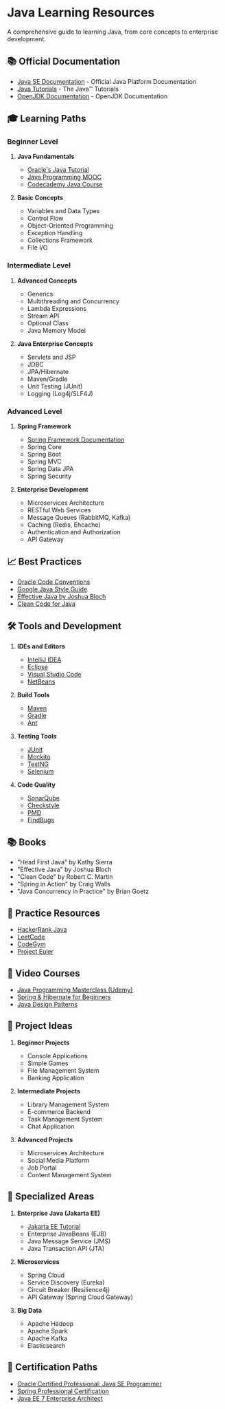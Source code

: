 # Java Learning Resources

A comprehensive guide to learning Java, from core concepts to enterprise development.

## 📚 Official Documentation
- [Java SE Documentation](https://docs.oracle.com/en/java/javase/index.html) - Official Java Platform Documentation
- [Java Tutorials](https://docs.oracle.com/javase/tutorial/) - The Java™ Tutorials
- [OpenJDK Documentation](https://openjdk.java.net/docs/) - OpenJDK Documentation

## 🎓 Learning Paths

### Beginner Level
1. **Java Fundamentals**
   - [Oracle's Java Tutorial](https://docs.oracle.com/javase/tutorial/java/index.html)
   - [Java Programming MOOC](https://java-programming.mooc.fi/)
   - [Codecademy Java Course](https://www.codecademy.com/learn/learn-java)

2. **Basic Concepts**
   - Variables and Data Types
   - Control Flow
   - Object-Oriented Programming
   - Exception Handling
   - Collections Framework
   - File I/O

### Intermediate Level
1. **Advanced Concepts**
   - Generics
   - Multithreading and Concurrency
   - Lambda Expressions
   - Stream API
   - Optional Class
   - Java Memory Model

2. **Java Enterprise Concepts**
   - Servlets and JSP
   - JDBC
   - JPA/Hibernate
   - Maven/Gradle
   - Unit Testing (JUnit)
   - Logging (Log4j/SLF4J)

### Advanced Level
1. **Spring Framework**
   - [Spring Framework Documentation](https://spring.io/docs)
   - Spring Core
   - Spring Boot
   - Spring MVC
   - Spring Data JPA
   - Spring Security

2. **Enterprise Development**
   - Microservices Architecture
   - RESTful Web Services
   - Message Queues (RabbitMQ, Kafka)
   - Caching (Redis, Ehcache)
   - Authentication and Authorization
   - API Gateway

## 📈 Best Practices
- [Oracle Code Conventions](https://www.oracle.com/java/technologies/javase/codeconventions-contents.html)
- [Google Java Style Guide](https://google.github.io/styleguide/javaguide.html)
- [Effective Java by Joshua Bloch](https://www.oreilly.com/library/view/effective-java-3rd/9780134686097/)
- [Clean Code for Java](https://github.com/ryanmcdermott/clean-code-java)

## 🛠 Tools and Development
1. **IDEs and Editors**
   - [IntelliJ IDEA](https://www.jetbrains.com/idea/)
   - [Eclipse](https://www.eclipse.org/)
   - [Visual Studio Code](https://code.visualstudio.com/)
   - [NetBeans](https://netbeans.apache.org/)

2. **Build Tools**
   - [Maven](https://maven.apache.org/)
   - [Gradle](https://gradle.org/)
   - [Ant](https://ant.apache.org/)

3. **Testing Tools**
   - [JUnit](https://junit.org/)
   - [Mockito](https://site.mockito.org/)
   - [TestNG](https://testng.org/)
   - [Selenium](https://www.selenium.dev/)

4. **Code Quality**
   - [SonarQube](https://www.sonarqube.org/)
   - [Checkstyle](https://checkstyle.sourceforge.io/)
   - [PMD](https://pmd.github.io/)
   - [FindBugs](http://findbugs.sourceforge.net/)

## 📚 Books
- "Head First Java" by Kathy Sierra
- "Effective Java" by Joshua Bloch
- "Clean Code" by Robert C. Martin
- "Spring in Action" by Craig Walls
- "Java Concurrency in Practice" by Brian Goetz

## 🎯 Practice Resources
- [HackerRank Java](https://www.hackerrank.com/domains/java)
- [LeetCode](https://leetcode.com/)
- [CodeGym](https://codegym.cc/)
- [Project Euler](https://projecteuler.net/)

## 🎥 Video Courses
- [Java Programming Masterclass (Udemy)](https://www.udemy.com/course/java-the-complete-java-developer-course/)
- [Spring & Hibernate for Beginners](https://www.udemy.com/course/spring-hibernate-tutorial/)
- [Java Design Patterns](https://www.udemy.com/course/design-patterns-java/)

## 🚀 Project Ideas
1. **Beginner Projects**
   - Console Applications
   - Simple Games
   - File Management System
   - Banking Application

2. **Intermediate Projects**
   - Library Management System
   - E-commerce Backend
   - Task Management System
   - Chat Application

3. **Advanced Projects**
   - Microservices Architecture
   - Social Media Platform
   - Job Portal
   - Content Management System

## 🔧 Specialized Areas
1. **Enterprise Java (Jakarta EE)**
   - [Jakarta EE Tutorial](https://jakarta.ee/learn/)
   - Enterprise JavaBeans (EJB)
   - Java Message Service (JMS)
   - Java Transaction API (JTA)

2. **Microservices**
   - Spring Cloud
   - Service Discovery (Eureka)
   - Circuit Breaker (Resilience4j)
   - API Gateway (Spring Cloud Gateway)

3. **Big Data**
   - Apache Hadoop
   - Apache Spark
   - Apache Kafka
   - Elasticsearch

## 💼 Certification Paths
- [Oracle Certified Professional: Java SE Programmer](https://education.oracle.com/java-se-programmer-i/pexam_1Z0-815)
- [Spring Professional Certification](https://spring.io/training)
- [Java EE 7 Enterprise Architect](https://education.oracle.com/java-ee-7-enterprise-architect/pexam_1Z0-807)

